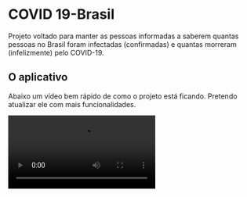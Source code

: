 # COVID 19-Brasil

Projeto voltado para manter as pessoas informadas a saberem quantas pessoas no Brasil foram infectadas (confirmadas) e quantas morreram (infelizmente) pelo COVID-19.

## O aplicativo

Abaixo um vídeo bem rápido de como o projeto está ficando. Pretendo atualizar ele com mais funcionalidades.

![COVID-19](https://github.com/hygornet/covid/blob/master/COVID-19%20Brasil.mp4)

